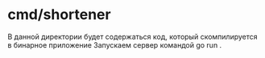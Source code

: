 # cmd/shortener

В данной директории будет содержаться код, который скомпилируется в бинарное приложение
Запускаем сервер командой go run .
